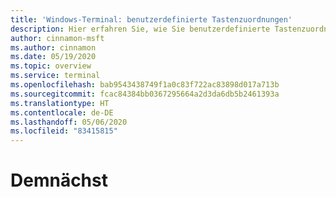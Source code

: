 ```yaml
---
title: 'Windows-Terminal: benutzerdefinierte Tastenzuordnungen'
description: Hier erfahren Sie, wie Sie benutzerdefinierte Tastenzuordnungen für Windows-Terminal erstellen.
author: cinnamon-msft
ms.author: cinnamon
ms.date: 05/19/2020
ms.topic: overview
ms.service: terminal
ms.openlocfilehash: bab9543438749f1a0c83f722ac83898d017a713b
ms.sourcegitcommit: fcac84384bb0367295664a2d3da6db5b2461393a
ms.translationtype: HT
ms.contentlocale: de-DE
ms.lasthandoff: 05/06/2020
ms.locfileid: "83415815"
---
```

# <a name="coming-soon"></a>Demnächst
